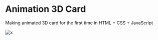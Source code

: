 # Animation 3D Card
Making animated 3D card for the first time in HTML + CSS + JavaScript

![x](https://i.imgur.com/RPImlVh.gif)
